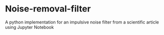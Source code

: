# Noise-removal-filter
A python implementation for an impulsive noise filter from a scientific article using Jupyter Notebook
